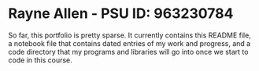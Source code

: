 # Rayne Allen - PSU ID: 963230784

So far, this portfolio is pretty sparse. It currently contains this README file, a notebook file that contains dated entries of my work and progress,
and a code directory that my programs and libraries will go into once we start to code in this course. 